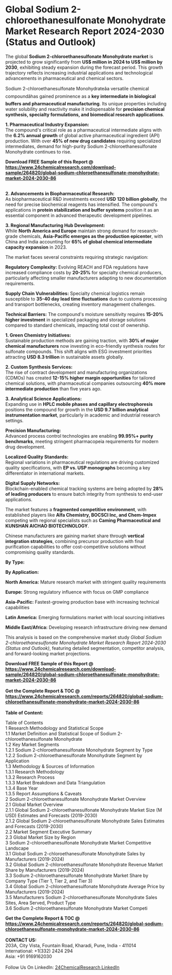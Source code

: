 <h1>Global Sodium 2-chloroethanesulfonate Monohydrate Market Research Report 2024-2030 (Status and Outlook)</h1><p>The global <strong>Sodium 2-chloroethanesulfonate Monohydrate market</strong> is projected to grow significantly from <strong>US$ million in 2024 to US$ million by 2030</strong>, exhibiting steady expansion during the forecast period. This growth trajectory reflects increasing industrial applications and technological advancements in pharmaceutical and chemical sectors.</p><p>Sodium 2-chloroethanesulfonate Monohydrateâa versatile chemical compoundâhas gained prominence as a <strong>key intermediate in biological buffers and pharmaceutical manufacturing</strong>. Its unique properties including water solubility and reactivity make it indispensable for <strong>precision chemical synthesis, specialty formulations, and biomedical research applications</strong>.</p><p><strong>1. Pharmaceutical Industry Expansion:</strong><br>
The compound's critical role as a pharmaceutical intermediate aligns with the <strong>6.2% annual growth</strong> of global active pharmaceutical ingredient (API) production. With over <strong>45% of new drug candidates</strong> requiring specialized intermediates, demand for high-purity Sodium 2-chloroethanesulfonate Monohydrate continues to rise.</p><div><b>Download FREE Sample of this Report @ 
            <a href="https://www.24chemicalresearch.com/download-sample/264820/global-sodium-chloroethanesulfonate-monohydrate-market-2024-2030-86">
            https://www.24chemicalresearch.com/download-sample/264820/global-sodium-chloroethanesulfonate-monohydrate-market-2024-2030-86</a></b></div><br><p><strong>2. Advancements in Biopharmaceutical Research:</strong><br>
As biopharmaceutical R&amp;D investments exceed <strong>USD 120 billion globally</strong>, the need for precise biochemical reagents has intensified. The compound's applications in <strong>protein stabilization and buffer systems</strong> position it as an essential component in advanced therapeutic development pipelines.</p><p><strong>3. Regional Manufacturing Hub Development:</strong><br>
While <strong>North America and Europe</strong> maintain strong demand for research-grade chemicals, <strong>Asia-Pacific emerges as the production epicenter</strong>, with China and India accounting for <strong>65% of global chemical intermediate capacity expansion</strong> in 2023.</p><p>The market faces several constraints requiring strategic navigation:</p><p><strong>Regulatory Complexity:</strong> Evolving REACH and FDA regulations have increased compliance costs by <strong>20-25%</strong> for specialty chemical producers, particularly affecting smaller manufacturers adapting to new documentation requirements.</p><p><strong>Supply Chain Vulnerabilities:</strong> Specialty chemical logistics remain susceptible to <strong>35-40 day lead time fluctuations</strong> due to customs processing and transport bottlenecks, creating inventory management challenges.</p><p><strong>Technical Barriers:</strong> The compound's moisture sensitivity requires <strong>15-20% higher investment</strong> in specialized packaging and storage solutions compared to standard chemicals, impacting total cost of ownership.</p><p><strong>1. Green Chemistry Initiatives:</strong><br>
Sustainable production methods are gaining traction, with <strong>30% of major chemical manufacturers</strong> now investing in eco-friendly synthesis routes for sulfonate compounds. This shift aligns with ESG investment priorities attracting <strong>USD 8.3 trillion</strong> in sustainable assets globally.</p><p><strong>2. Custom Synthesis Services:</strong><br>
The rise of contract development and manufacturing organizations (CDMOs) has created <strong>12-15% higher margin opportunities</strong> for tailored chemical solutions, with pharmaceutical companies outsourcing <strong>40% more intermediate production</strong> than five years ago.</p><p><strong>3. Analytical Science Applications:</strong><br>
Expanding use in <strong>HPLC mobile phases and capillary electrophoresis</strong> positions the compound for growth in the <strong>USD 9.7 billion analytical instrumentation market</strong>, particularly in academic and industrial research settings.</p><p><strong>Precision Manufacturing:</strong><br>
	Advanced process control technologies are enabling <strong>99.95%+ purity benchmarks</strong>, meeting stringent pharmacopeia requirements for modern drug development.</p><p><strong>Localized Quality Standards:</strong><br>
	Regional variations in pharmaceutical regulations are driving customized quality specifications, with <strong>EP vs. USP monographs</strong> becoming a key differentiator in international markets.</p><p><strong>Digital Supply Networks:</strong><br>
	Blockchain-enabled chemical tracking systems are being adopted by <strong>28% of leading producers</strong> to ensure batch integrity from synthesis to end-user applications.</p><p>The market features a <strong>fragmented competitive environment</strong>, with established players like <strong>Alfa Chemistry, BOCSCI Inc, and Chem-Impex</strong> competing with regional specialists such as <strong>Caming Pharmaceutical and KUNSHAN AICHAO BIOTECHNOLOGY</strong>.</p><p>Chinese manufacturers are gaining market share through <strong>vertical integration strategies</strong>, combining precursor production with final purification capabilities to offer cost-competitive solutions without compromising quality standards.</p><p><strong>By Type:</strong></p><p><strong>By Application:</strong></p><p><strong>North America:</strong> Mature research market with stringent quality requirements</p><p><strong>Europe:</strong> Strong regulatory influence with focus on GMP compliance</p><p><strong>Asia-Pacific:</strong> Fastest-growing production base with increasing technical capabilities</p><p><strong>Latin America:</strong> Emerging formulations market with local sourcing initiatives</p><p><strong>Middle East/Africa:</strong> Developing research infrastructure driving new demand</p><p>This analysis is based on the comprehensive market study <em>Global Sodium 2-chloroethanesulfonate Monohydrate Market Research Report 2024-2030 (Status and Outlook)</em>, featuring detailed segmentation, competitor analysis, and forward-looking market projections.</p><div><b>Download FREE Sample of this Report @ 
            <a href="https://www.24chemicalresearch.com/download-sample/264820/global-sodium-chloroethanesulfonate-monohydrate-market-2024-2030-86">
            https://www.24chemicalresearch.com/download-sample/264820/global-sodium-chloroethanesulfonate-monohydrate-market-2024-2030-86</a></b></div><br><div><b>Get the Complete Report & TOC @ 
            <a href="https://www.24chemicalresearch.com/reports/264820/global-sodium-chloroethanesulfonate-monohydrate-market-2024-2030-86">
            https://www.24chemicalresearch.com/reports/264820/global-sodium-chloroethanesulfonate-monohydrate-market-2024-2030-86</a></b></div><br>
            <b>Table of Content:</b><p>Table of Contents<br />
1 Research Methodology and Statistical Scope<br />
1.1 Market Definition and Statistical Scope of Sodium 2-chloroethanesulfonate Monohydrate<br />
1.2 Key Market Segments<br />
1.2.1 Sodium 2-chloroethanesulfonate Monohydrate Segment by Type<br />
1.2.2 Sodium 2-chloroethanesulfonate Monohydrate Segment by Application<br />
1.3 Methodology & Sources of Information<br />
1.3.1 Research Methodology<br />
1.3.2 Research Process<br />
1.3.3 Market Breakdown and Data Triangulation<br />
1.3.4 Base Year<br />
1.3.5 Report Assumptions & Caveats<br />
2 Sodium 2-chloroethanesulfonate Monohydrate Market Overview<br />
2.1 Global Market Overview<br />
2.1.1 Global Sodium 2-chloroethanesulfonate Monohydrate Market Size (M USD) Estimates and Forecasts (2019-2030)<br />
2.1.2 Global Sodium 2-chloroethanesulfonate Monohydrate Sales Estimates and Forecasts (2019-2030)<br />
2.2 Market Segment Executive Summary<br />
2.3 Global Market Size by Region<br />
3 Sodium 2-chloroethanesulfonate Monohydrate Market Competitive Landscape<br />
3.1 Global Sodium 2-chloroethanesulfonate Monohydrate Sales by Manufacturers (2019-2024)<br />
3.2 Global Sodium 2-chloroethanesulfonate Monohydrate Revenue Market Share by Manufacturers (2019-2024)<br />
3.3 Sodium 2-chloroethanesulfonate Monohydrate Market Share by Company Type (Tier 1, Tier 2, and Tier 3)<br />
3.4 Global Sodium 2-chloroethanesulfonate Monohydrate Average Price by Manufacturers (2019-2024)<br />
3.5 Manufacturers Sodium 2-chloroethanesulfonate Monohydrate Sales Sites, Area Served, Product Type<br />
3.6 Sodium 2-chloroethanesulfonate Monohydrate Market Competi</p><div><b>Get the Complete Report & TOC @ 
            <a href="https://www.24chemicalresearch.com/reports/264820/global-sodium-chloroethanesulfonate-monohydrate-market-2024-2030-86">
            https://www.24chemicalresearch.com/reports/264820/global-sodium-chloroethanesulfonate-monohydrate-market-2024-2030-86</a></b></div><br><b>CONTACT US:</b><br>
            203A, City Vista, Fountain Road, Kharadi, Pune, India - 411014<br>
            International: +1(332) 2424 294<br>
            Asia: +91 9169162030 <br><br>
            Follow Us On LinkedIn: <a href="https://www.linkedin.com/company/24chemicalresearch/">24ChemicalResearch LinkedIn</a>